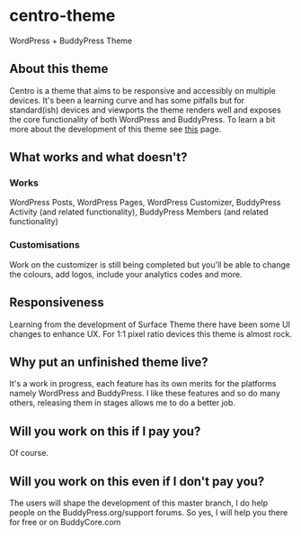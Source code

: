 # centro-theme
WordPress + BuddyPress Theme

## About this theme
Centro is a theme that aims to be responsive and accessibly on multiple devices. It's been a learning curve and has some pitfalls but for standard(ish) devices and viewports the theme renders 
well and exposes the core functionality of both WordPress and BuddyPress. To learn a bit more about the development of this theme see [this](http://buddycore.com/developing-centro-theme/) page.

## What works and what doesn't?

### Works
WordPress Posts, WordPress Pages, WordPress Customizer, BuddyPress Activity (and related functionality), BuddyPress Members (and related functionality)

### Customisations
Work on the customizer is still being completed but you'll be able to change the colours, add logos, include your analytics codes and more.

## Responsiveness
Learning from the development of Surface Theme there have been some UI changes to enhance UX. For 1:1 pixel ratio devices this theme is almost rock.

## Why put an unfinished theme live?
It's a work in progress, each feature has its own merits for the platforms namely WordPress and BuddyPress. I like these features and so do many others, releasing them in stages allows me 
to do a better job.

## Will you work on this if I pay you?
Of course.

## Will you work on this even if I don't pay you?
The users will shape the development of this master branch, I do help people on the BuddyPress.org/support forums. So yes, I will help you there for free or on BuddyCore.com
